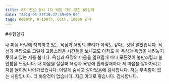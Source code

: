 ```yaml
---
title: 8차 천일 결사 1차 백일 기도 정진 65일째
date: "2014-05-27T16:27:39+09:00"
tags: 8000th, 8-100th, 65th, 10000 결사
---
```


#수행일지

내 마음 바탕에 자리하고 있는 욕심과 욕망의 뿌리가 아직도 깊다는것을 알았습니다. 욕심과 욕망으로 그렇게 고통스러운 시간들을 보내고도 아직도 이 욕심과 욕망을 내려놓지 못하고 있는 저를 봅니다. 욕심과 욕망의 마음을 일으킬때 마다 모든것이 불만스럽고 불안함을 느낍니다. 내 마음을 잘살펴 욕심과 욕망에 휩싸일때마다 제 마음을 알아차리고 저를 돌이켜 나아가겠습니다. 이렇게 숨쉬고 살아있음에 감사합니다. 저는 부족함이 없는 사람입니다. 더 바랄것이 없습니다. 지금 이대로 좋습니다. 감사합니다.
